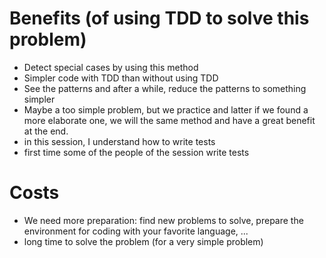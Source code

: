 # Benefits (of using TDD to solve this problem)

- Detect special cases by using this method
- Simpler code with TDD than without using TDD
- See the patterns and after a while, reduce the patterns to something simpler
- Maybe a too simple problem, but we practice and latter if we found a more elaborate one, we will the same method and have a great benefit at the end.
- in this session, I understand how to write tests
- first time some of the people of the session write tests

# Costs

- We need more preparation: find new problems to solve, prepare the environment for coding with your favorite language, ...
- long time to solve the problem (for a very simple problem)